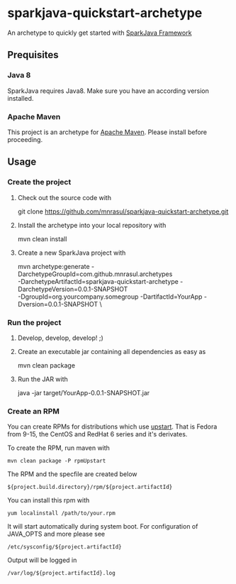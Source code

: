 sparkjava-quickstart-archetype
==============================

An archetype to quickly get started with [SparkJava Framework][spark]

## Prequisites

### Java 8
SparkJava requires Java8. Make sure you have an according version installed.

### Apache Maven

This project is an archetype for [Apache Maven][maven]. Please install before proceeding.

## Usage

### Create the project
 1. Check out the source code with

     git clone https://github.com/mnrasul/sparkjava-quickstart-archetype.git
    
 2. Install the archetype into your local repository with
 
      mvn clean install
     
 3. Create a new SparkJava project with
 
     mvn archetype:generate -DarchetypeGroupId=com.github.mnrasul.archetypes \
     -DarchetypeArtifactId=sparkjava-quickstart-archetype -DarchetypeVersion=0.0.1-SNAPSHOT \
     -DgroupId=org.yourcompany.somegroup -DartifactId=YourApp -Dversion=0.0.1-SNAPSHOT \
    

### Run the project
  
  1. Develop, develop, develop! ;)
  
  2. Create an executable jar containing all dependencies as easy as
     
      mvn clean package
     
  3. Run the JAR with
  
      java -jar target/YourApp-0.0.1-SNAPSHOT.jar
      
### Create an RPM

You can create RPMs for distributions which use [upstart][upstart]. That is Fedora from 9-15, the CentOS and RedHat 6 series and it's derivates.

To create the RPM, run maven with

    mvn clean package -P rpmUpstart

The RPM and the specfile are created below

    ${project.build.directory}/rpm/${project.artifactId}

You can install this rpm with

    yum localinstall /path/to/your.rpm
    
It will start automatically during system boot. For configuration of JAVA_OPTS and more please see

    /etc/sysconfig/${project.artifactId}

Output will be logged in

    /var/log/${project.artifactId}.log
    
[spark]: http://www.sparkjava.com
[maven]: http://maven.apache.org
[upstart]: http://en.wikipedia.org/wiki/Upstart